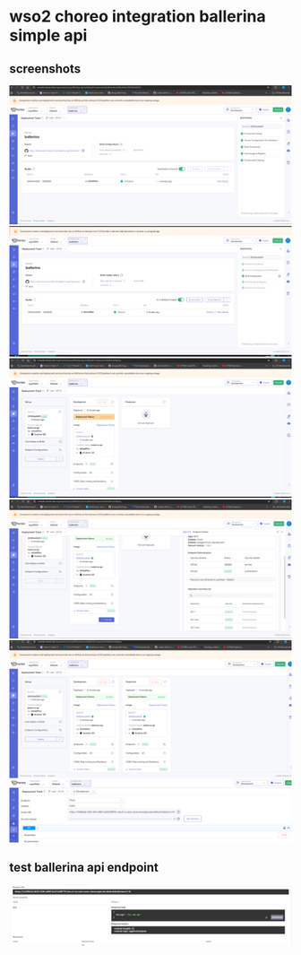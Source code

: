 # wso2 choreo integration ballerina simple api 

## screenshots

<img src="img/1.png"/>

<img src="img/2.png"/>

<img src="img/3.png"/>

<img src="img/4.png"/>

<img src="img/5.png"/>

<img src="img/6.png"/>

## test ballerina api endpoint
<img src="img/7.png"/>